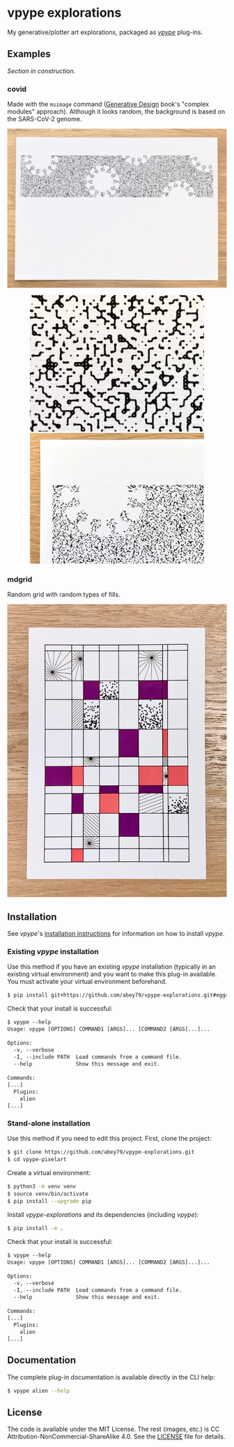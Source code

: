 # vpype explorations

My generative/plotter art explorations, packaged as [_vpype_](https://github.com/abey79/vpype) plug-ins.


## Examples

_Section in construction._

### covid

Made with the `msimage` command ([Generative Design](http://www.generative-gestaltung.de/) book's "complex modules"
approach). Although it looks random, the background is based on the SARS-CoV-2 genome.

<p align="center"><img src="examples/covid/1.jpg" width="800px" /></p>

<p align="center">
  <img src="examples/covid/4.jpg" width="400px" />
  <img src="examples/covid/3.jpg" width="400px" />
</p>


### mdgrid

Random grid with random types of fills.

<p align="center">
  <img src="examples/mdgrid/1.jpg" width="600px" />
</p>

## Installation

See _vpype_'s [installation instructions](https://github.com/abey79/vpype/blob/master/INSTALL.md) for information on how
to install _vpype_.


### Existing _vpype_ installation

Use this method if you have an existing _vpype_ installation (typically in an existing virtual environment) and you
want to make this plug-in available. You must activate your virtual environment beforehand.

```bash
$ pip install git+https://github.com/abey79/vpype-explorations.git#egg=vpype-explorations
```

Check that your install is successful:

```
$ vpype --help
Usage: vpype [OPTIONS] COMMAND1 [ARGS]... [COMMAND2 [ARGS]...]...

Options:
  -v, --verbose
  -I, --include PATH  Load commands from a command file.
  --help              Show this message and exit.

Commands:
[...]
  Plugins:
    alien
[...]
```

### Stand-alone installation

Use this method if you need to edit this project. First, clone the project:

```bash
$ git clone https://github.com/abey79/vpype-explorations.git
$ cd vpype-pixelart
```

Create a virtual environment:

```bash
$ python3 -m venv venv
$ source venv/bin/activate
$ pip install --upgrade pip
```

Install _vpype-explorations_ and its dependencies (including _vpype_):

```bash
$ pip install -e .
```

Check that your install is successful:

```
$ vpype --help
Usage: vpype [OPTIONS] COMMAND1 [ARGS]... [COMMAND2 [ARGS]...]...

Options:
  -v, --verbose
  -I, --include PATH  Load commands from a command file.
  --help              Show this message and exit.

Commands:
[...]
  Plugins:
    alien
[...]
```


## Documentation

The complete plug-in documentation is available directly in the CLI help:

```bash
$ vpype alien --help
```


## License

The code is available under the MIT License. The rest (images, etc.) is CC Attribution-NonCommercial-ShareAlike 4.0.
See the [LICENSE](LICENSE) file for details.
